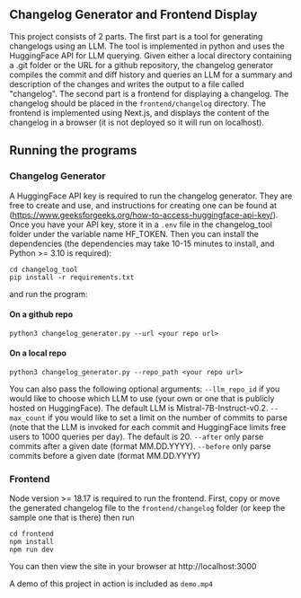 ## Changelog Generator and Frontend Display
This project consists of 2 parts. The first part is a tool for generating changelogs
using an LLM. The tool is implemented in python and uses the HuggingFace API for LLM querying.
Given either a local directory containing a .git folder or the URL for a github repository,
the changelog generator compiles the commit and diff history and queries an LLM for a summary and
description of the changes and writes the output to a file called "changelog".
The second part is a frontend for displaying a changelog. The changelog should be placed in the
`frontend/changelog` directory. The frontend is implemented using Next.js, and displays the content
of the changelog in a browser (it is not deployed so it will run on localhost).

## Running the programs
### Changelog Generator
A HuggingFace API key is required to run the changelog generator. They are free to create and use, and
instructions for creating one can be found at (https://www.geeksforgeeks.org/how-to-access-huggingface-api-key/). Once you have
your API key, store it in a `.env` file in the changelog_tool folder under the variable name HF_TOKEN.
Then you can install the dependencies (the dependencies may take 10-15 minutes to install, and Python >= 3.10
is required):
```
cd changelog_tool
pip install -r requirements.txt
```
and run the program:
#### On a github repo
```
python3 changelog_generator.py --url <your repo url>
```
#### On a local repo
```
python3 changelog_generator.py --repo_path <your repo url>
```
You can also pass the following optional arguments:
```--llm_repo_id``` if you would like to choose which LLM to use (your own or one that is publicly hosted on HuggingFace). The default
LLM is Mistral-7B-Instruct-v0.2.
```--max_count``` if you would like to set a limit on the number of commits to parse (note that the LLM is invoked for each commit
and HuggingFace limits free users to 1000 queries per day). The default is 20.
```--after``` only parse commits after a given date (format MM.DD.YYYY).
```--before``` only parse commits before a given date (format MM.DD.YYYY)

### Frontend
Node version >= 18.17 is required to run the frontend.
First, copy or move the generated changelog file to the `frontend/changelog` folder (or keep the sample one that is there) then
run
```
cd frontend
npm install
npm run dev
```
You can then view the site in your browser at http://localhost:3000

A demo of this project in action is included as `demo.mp4`
